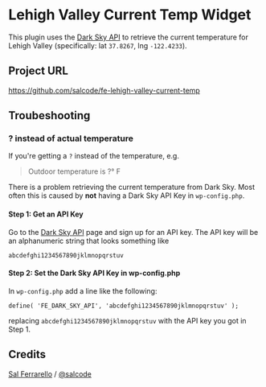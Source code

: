 # Lehigh Valley Current Temp Widget

This plugin uses the [Dark Sky API](https://darksky.net/dev/) to retrieve the current temperature for Lehigh Valley (specifically: lat `37.8267`, lng `-122.4233`).

## Project URL

https://github.com/salcode/fe-lehigh-valley-current-temp

## Troubeshooting

### ? instead of actual temperature

If you're getting a `?` instead of the temperature, e.g. 

> Outdoor temperature is ?° F

There is a problem retrieving the current temperature from Dark Sky. Most often this is caused by __not__ having a Dark Sky API Key in `wp-config.php`.

#### Step 1: Get an API Key

Go to the [Dark Sky API](https://darksky.net/dev/) page and sign up for an API key. The API key will be an alphanumeric string that looks something like

```
abcdefghi1234567890jklmnopqrstuv
```

#### Step 2: Set the Dark Sky API Key in wp-config.php

In `wp-config.php` add a line like the following:

```
define( 'FE_DARK_SKY_API', 'abcdefghi1234567890jklmnopqrstuv' );
```

replacing `abcdefghi1234567890jklmnopqrstuv` with the API key you got in Step 1.

## Credits

[Sal Ferrarello](https://salferrarello.com) / [@salcode](https://twitter.com/salcode)

